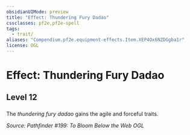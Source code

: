```yaml
---
obsidianUIMode: preview
title: "Effect: Thundering Fury Dadao"
cssclasses: pf2e,pf2e-spell
tags:
  - trait/
aliases: "Compendium.pf2e.equipment-effects.Item.XEP4Ox6NZDGgba1r"
license: OGL
---
```

# Effect: Thundering Fury Dadao
## Level 12
### 






The _thundering fury dadao_ gains the agile and forceful traits.

*Source: Pathfinder #199: To Bloom Below the Web*
*OGL*